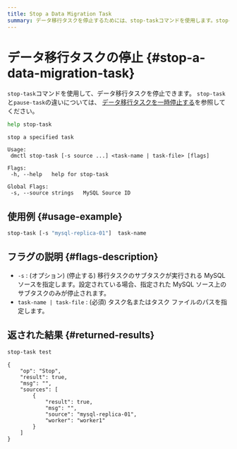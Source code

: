 ```yaml
---
title: Stop a Data Migration Task
summary: データ移行タスクを停止するためには、stop-taskコマンドを使用します。stop-taskとpause-taskの違いについては、[データ移行タスクを一時停止する](/dm/dm-pause-task.md)を参照してください。使用例として、stop-task [-s "mysql-replica-01"] task-nameを指定します。フラグ-sは停止する移行タスクのサブタスクが実行される MySQL ソースを指定し、task-name | task-fileはタスク名またはタスクファイルのパスを指定します。停止した結果は、{"op" "Stop", "result" true, "msg" "", "sources" [{"result" true, "msg" "", "source" "mysql-replica-01", "worker" "worker1"}]}となります。
---
```


# データ移行タスクの停止 {#stop-a-data-migration-task}

`stop-task`コマンドを使用して、データ移行タスクを停止できます。 `stop-task`と`pause-task`の違いについては、 [データ移行タスクを一時停止する](/dm/dm-pause-task.md)を参照してください。

```bash
help stop-task
```

    stop a specified task

    Usage:
     dmctl stop-task [-s source ...] <task-name | task-file> [flags]

    Flags:
     -h, --help   help for stop-task

    Global Flags:
     -s, --source strings   MySQL Source ID

## 使用例 {#usage-example}

```bash
stop-task [-s "mysql-replica-01"]  task-name
```

## フラグの説明 {#flags-description}

-   `-s` : (オプション) (停止する) 移行タスクのサブタスクが実行される MySQL ソースを指定します。設定されている場合、指定された MySQL ソース上のサブタスクのみが停止されます。
-   `task-name | task-file` : (必須) タスク名またはタスク ファイルのパスを指定します。

## 返された結果 {#returned-results}

```bash
stop-task test
```

    {
        "op": "Stop",
        "result": true,
        "msg": "",
        "sources": [
            {
                "result": true,
                "msg": "",
                "source": "mysql-replica-01",
                "worker": "worker1"
            }
        ]
    }
